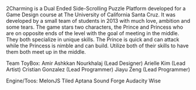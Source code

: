 2Charming is a Dual Ended Side-Scrolling Puzzle Platform developed for a Game Design course at The University of California Santa Cruz. It was developed by a small team of students in 2013 with much love, ambition and some tears. The game stars two characters, the Prince and Princess who are on opposite ends of the level with the goal of meeting in the middle. They both specialize in unique skills. The Prince is quick and can attack while the Princess is nimble and can build. Utilize both of their skills to have them both meet up in the middle. 

Team ToyBox:
Amir Ashkkan Nourkhalaj 	(Lead Designer)
Arielle Kim 			(Lead Artist)
Cristian Gonzalez 		(Lead Programmer)
Jiayu Zeng 			(Lead Programmer)



Engine/Toos:
MelonJS
Tiled
Aptana
Sound Forge
Audacity
Wise